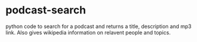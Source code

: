 # podcast-search
python code to search for a podcast and returns a title, description and mp3 link. Also gives wikipedia information on relavent people and topics. 
